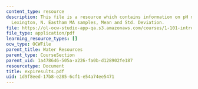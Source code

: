 ```yaml
---
content_type: resource
description: This file is a resource which contains information on pH measures, Cambridge,
  Lexington, N. Eastham MA samples, Mean and Std. Deviation.
file: https://ol-ocw-studio-app-qa.s3.amazonaws.com/courses/1-101-introduction-to-civil-and-environmental-engineering-design-i-fall-2006/1d9f8eed17b8e2856cf1e54a74ee5471_exp1results.pdf
file_type: application/pdf
learning_resource_types: []
ocw_type: OCWFile
parent_title: Water Resources
parent_type: CourseSection
parent_uid: 1a478646-505a-a226-fa0b-d128902fe187
resourcetype: Document
title: exp1results.pdf
uid: 1d9f8eed-17b8-e285-6cf1-e54a74ee5471
---
```

